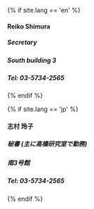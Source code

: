 {% if site.lang == 'en' %}
#### Reiko Shimura

##### Secretary
##### South building 3
##### Tel: 03-5734-2565

{% endif %}

{% if site.lang == 'jp' %}
#### 志村 玲子

##### 秘書 (主に高橋研究室で勤務)
##### 南3号館
##### Tel: 03-5734-2565

{% endif %}
